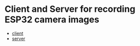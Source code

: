 # Client and Server for recording ESP32 camera images

- [client](client/README.md)
- [server](server/README.md)
